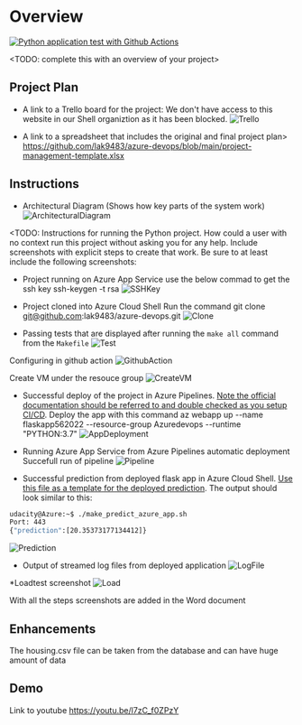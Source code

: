 # Overview

[![Python application test with Github Actions](https://github.com/lak9483/azure-devops/actions/workflows/pythonapp.yml/badge.svg)](https://github.com/lak9483/azure-devops/actions/workflows/pythonapp.yml)

<TODO: complete this with an overview of your project>

## Project Plan

* A link to a Trello board for the project:
We don't have access to this website in our Shell organiztion as it has been blocked.
![Trello](/Screenshots/Trello.png)

* A link to a spreadsheet that includes the original and final project plan>
https://github.com/lak9483/azure-devops/blob/main/project-management-template.xlsx
## Instructions


* Architectural Diagram (Shows how key parts of the system work)
![ArchitecturalDiagram](/Screenshots/ArchitecturalDiagram.png)

<TODO:  Instructions for running the Python project.  How could a user with no context run this project without asking you for any help.  Include screenshots with explicit steps to create that work. Be sure to at least include the following screenshots:

* Project running on Azure App Service
use the below commad to get the ssh key
ssh-keygen -t rsa
![SSHKey](/Screenshots/SSHKey.png)

* Project cloned into Azure Cloud Shell
Run the command git clone git@github.com:lak9483/azure-devops.git
![Clone](/Screenshots/GitClone.png)

* Passing tests that are displayed after running the `make all` command from the `Makefile`
![Test](/Screenshots/RunTest.png)

Configuring in github action
![GithubAction](/Screenshots/GithubAction.png)

Create VM under the resouce group
![CreateVM](/Screenshots/CreateVM.png)

* Successful deploy of the project in Azure Pipelines.  [Note the official documentation should be referred to and double checked as you setup CI/CD](https://docs.microsoft.com/en-us/azure/devops/pipelines/ecosystems/python-webapp?view=azure-devops).
Deploy the app with this command az webapp up --name flaskapp562022 --resource-group Azuredevops --runtime "PYTHON:3.7"
![AppDeployment](/Screenshots/AppDeployment.png)

* Running Azure App Service from Azure Pipelines automatic deployment
Succefull run of pipeline
![Pipeline](/Screenshots/Pipeline.png)

* Successful prediction from deployed flask app in Azure Cloud Shell.  [Use this file as a template for the deployed prediction](https://github.com/udacity/nd082-Azure-Cloud-DevOps-Starter-Code/blob/master/C2-AgileDevelopmentwithAzure/project/starter_files/flask-sklearn/make_predict_azure_app.sh).
The output should look similar to this:

```bash
udacity@Azure:~$ ./make_predict_azure_app.sh
Port: 443
{"prediction":[20.35373177134412]}
```
![Prediction](/Screenshots/Prediction.png)

* Output of streamed log files from deployed application
![LogFile](/Screenshots/LogFile.png)

*Loadtest screenshot
![Load](/Screenshots/Linttest.png)

With all the steps screenshots are added in the Word document

## Enhancements

The housing.csv file can be taken from the database and can have huge amount of data

## Demo 
Link to youtube
https://youtu.be/l7zC_f0ZPzY


